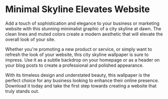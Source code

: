 <!--font:Poppins-->

# Minimal Skyline Elevates Website

Add a touch of sophistication and elegance to your business or marketing website with this stunning minimalist graphic of a city skyline at dawn. The clean lines and muted colors create a modern aesthetic that will elevate the overall look of your site.

Whether you're promoting a new product or service, or simply want to refresh the look of your website, this city skyline wallpaper is sure to impress. Use it as a subtle backdrop on your homepage or as a header on your blog posts to create a professional and polished appearance.

With its timeless design and understated beauty, this wallpaper is the perfect choice for any business looking to enhance their online presence. Download it today and take the first step towards creating a website that truly stands out.

<!--

Write me markdown content of website with wallpaper:

"A minimalist graphic of a city skyline at dawn for a business or marketing website"

The header of the page should not be copy of the text but rather a real content of the website which is using this wallpaper.


---


# City Skyline at Dawn Wallpaper

This minimalist graphic of a city skyline at dawn is perfect for adding a touch of sophistication to your business or marketing website. The muted colors and clean lines create a sleek and modern aesthetic that will elevate the overall look of your site.

Whether you're promoting a new product or service, or simply want to give your website a fresh update, this wallpaper is sure to impress. Use it as a background image on your homepage or as a header on your blog posts to make a statement and capture your audience's attention.

Download this stunning city skyline wallpaper today and take your website to the next level!


---


Heading should not include word "wallpaper". The website should not be about the wallpaper itself, wallpaper is just a related background, rewrite whole content.


---


# Elevate Your Business Website with a Minimalist City Skyline at Dawn

Looking to add a touch of sophistication and elegance to your business or marketing website? Look no further than this stunning minimalist graphic of a city skyline at dawn. With clean lines and muted colors, this wallpaper will create a sleek and modern aesthetic that will elevate the overall look of your site.

Whether you're promoting a new product or service, or simply want to give your website a fresh update, this background image is sure to impress. Use it as a subtle backdrop on your homepage or as a header on your blog posts to make a statement and capture your audience's attention.

With its timeless design and understated beauty, this city skyline wallpaper is the perfect choice for any business looking to stand out in a crowded online marketplace. Download it today and take your website to the next level!


---


Heading is too long, rewrite whole content.


---


# Add Sophistication to Your Website with a Minimalist City Skyline at Dawn

Looking for a way to make your business or marketing website stand out from the crowd? Consider using this stunning minimalist graphic of a city skyline at dawn as a background image. With its clean lines and muted colors, this wallpaper will add a touch of elegance and sophistication to your site.

Whether you're promoting a new product or service, or simply want to refresh the look of your website, this city skyline wallpaper is sure to impress. Use it as a subtle backdrop on your homepage or as a header on your blog posts to create a modern and professional aesthetic.

With its timeless design and understated beauty, this wallpaper is the perfect choice for any business looking to elevate their online presence. Download it today and take the first step towards creating a website that truly stands out.


---


Heading is too long, rewrite whole content.


---


# Elevate Your Website with a Minimalist City Skyline at Dawn

Add a touch of sophistication and elegance to your business or marketing website with this stunning minimalist graphic of a city skyline at dawn. The clean lines and muted colors create a modern aesthetic that will elevate the overall look of your site.

Whether you're promoting a new product or service, or simply want to refresh the look of your website, this city skyline wallpaper is sure to impress. Use it as a subtle backdrop on your homepage or as a header on your blog posts to create a professional and polished appearance.

With its timeless design and understated beauty, this wallpaper is the perfect choice for any business looking to enhance their online presence. Download it today and take the first step towards creating a website that truly stands out.


---


Write me a Google font which is best fitting for the website.

Pick from the list:
- Dancing Script
- Great Vibes
- Inter
- Playfair Display
- Open Sans
- Futura
- Lobster
- Raleway
- Roboto
- Exo 2
- IBM Plex Sans
- Orbitron
- Barlow Condensed
- Poppins
- Montserrat
- Alegreya
- Lato


Write just the font name nothing else.


---


Poppins

-->
